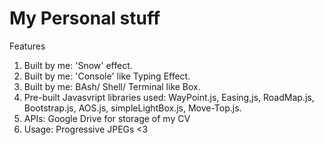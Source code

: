 # My Personal stuff



Features 
1. Built by me:  'Snow' effect.
2. Built by me:  'Console' like Typing Effect.
4. Built by me:  BAsh/ Shell/ Terminal like Box.
5. Pre-built Javasvript libraries used: WayPoint.js, Easing,js, RoadMap.js, Bootstrap.js, AOS.js, simpleLightBox.js, Move-Top.js.
6. APIs: Google Drive for storage of my CV
7. Usage: Progressive JPEGs <3
